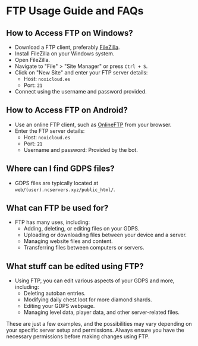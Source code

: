 # FTP Usage Guide and FAQs

## How to Access FTP on Windows?
- Download a FTP client, preferably [FileZilla](https://filezilla-project.org/).
- Install FileZilla on your Windows system.
- Open FileZilla.
- Navigate to "File" > "Site Manager" or press `Ctrl + S`.
- Click on "New Site" and enter your FTP server details:
  - Host: `noxicloud.es`
  - Port: `21`
- Connect using the username and password provided.

## How to Access FTP on Android?
- Use an online FTP client, such as [OnlineFTP](https://webftp.dreamhost.com) from your browser.
- Enter the FTP server details:
  - Host: `noxicloud.es`
  - Port: `21`
  - Username and password: Provided by the bot.

## Where can I find GDPS files?
- GDPS files are typically located at `web/(user).ncservers.xyz/public_html/`.

## What can FTP be used for?
- FTP has many uses, including:
  - Adding, deleting, or editing files on your GDPS.
  - Uploading or downloading files between your device and a server.
  - Managing website files and content.
  - Transferring files between computers or servers.

## What stuff can be edited using FTP?
- Using FTP, you can edit various aspects of your GDPS and more, including:
  - Deleting autoban entries.
  - Modifying daily chest loot for more diamond shards.
  - Editing your GDPS webpage.
  - Managing level data, player data, and other server-related files.

These are just a few examples, and the possibilities may vary depending on your specific server setup and permissions. Always ensure you have the necessary permissions before making changes using FTP.

